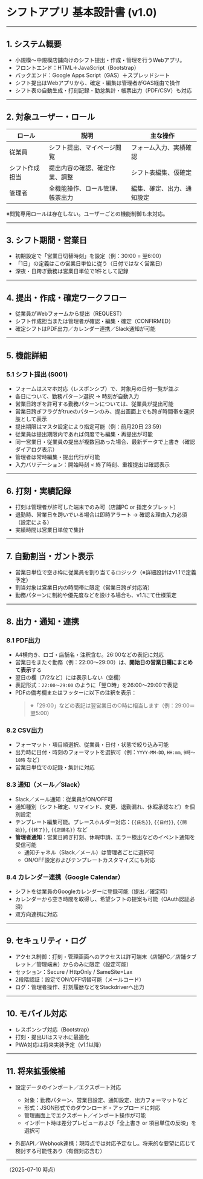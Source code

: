 # シフトアプリ 基本設計書 (v1.0)

---

## 1. システム概要

- 小規模〜中規模店舗向けのシフト提出・作成・管理を行うWebアプリ。
- フロントエンド：HTML＋JavaScript（Bootstrap）
- バックエンド：Google Apps Script（GAS）＋スプレッドシート
- シフト提出はWebアプリから、確定・編集は管理者がGAS経由で操作
- シフト表の自動生成・打刻記録・勤怠集計・帳票出力（PDF/CSV）も対応

---

## 2. 対象ユーザー・ロール

| ロール     | 説明               | 主な操作          |
| ------- | ---------------- | ------------- |
| 従業員     | シフト提出、マイページ閲覧    | フォーム入力、実績確認   |
| シフト作成担当 | 提出内容の確認、確定作業、調整  | シフト表編集、仮確定    |
| 管理者     | 全機能操作、ロール管理、帳票出力 | 編集、確定、出力、通知設定 |

※閲覧専用ロールは存在しない。ユーザーごとの機能制御も未対応。

---

## 3. シフト期間・営業日

- 初期設定で「営業日切替時刻」を設定（例：30:00 = 翌6:00）
- 「1日」の定義はこの営業日単位に従う（日付ではなく営業日）
- 深夜・日跨ぎ勤務は営業日単位で1件として記録

---

## 4. 提出・作成・確定ワークフロー

- 従業員がWebフォームから提出（REQUEST）
- シフト作成担当または管理者が確認・編集・確定（CONFIRMED）
- 確定シフトはPDF出力／カレンダー連携／Slack通知が可能

---

## 5. 機能詳細

### 5.1 シフト提出 (S001)

- フォームはスマホ対応（レスポンシブ）で、対象月の日付一覧が並ぶ
- 各日について、勤務パターン選択 → 時刻が自動入力
- 営業日跨ぎを許可する勤務パターンについては、従業員が提出可能
- 営業日跨ぎフラグがtrueのパターンのみ、提出画面上でも跨ぎ時間帯を選択肢として表示
- 提出期限はマスタ設定により指定可能（例：前月20日 23:59）
- 従業員は提出期限内であれば何度でも編集・再提出が可能
- 同一営業日・従業員の提出が複数回あった場合、最新データで上書き（確認ダイアログ表示）
- 管理者は常時編集・提出代行が可能
- 入力バリデーション：開始時刻 < 終了時刻、重複提出は確認表示

---

## 6. 打刻・実績記録

- 打刻は管理者が許可した端末でのみ可（店舗PC or 指定タブレット）
- 退勤時、営業日を跨いでいる場合は即時アラート → 確認＆理由入力必須（設定による）
- 実績時間は営業日単位で集計

---

## 7. 自動割当・ガント表示

- 営業日単位で空き枠に従業員を割り当てるロジック（※詳細設計はv1.1で定義予定）
- 割当対象は営業日内の時間帯に限定（営業日跨ぎ対応済）
- 勤務パターンに制約や優先度などを設ける場合も、v1.1にて仕様策定

---

## 8. 出力・通知・連携

### 8.1 PDF出力

- A4横向き、ロゴ・店舗名・注釈含む。26:00などの表記に対応
- 営業日をまたぐ勤務（例：22:00〜29:00）は、**開始日の営業日欄にまとめて表示**する
- 翌日の欄（7/2など）には表示しない（空欄）
- 表記形式：`22:00〜29:00` のように「翌○時」を26:00〜29:00で表記
- PDFの備考欄またはフッターに以下の注釈を表示：
  > ※「29:00」などの表記は翌営業日の○時に相当します（例：29:00＝翌5:00）

### 8.2 CSV出力

- フォーマット・項目順選択、従業員・日付・状態で絞り込み可能
- 出力時に日付・時刻のフォーマットを選択可（例：`YYYY-MM-DD`, `HH:mm`, `9時〜18時` など）
- 営業日単位での記録・集計に対応

### 8.3 通知（メール／Slack）

- Slack／メール通知：従業員がON/OFF可
- 通知種別（シフト確定、リマインド、変更、退勤漏れ、休暇承認など）を個別設定
- テンプレート編集可能。プレースホルダー対応：`{{氏名}}`, `{{日付}}`, `{{開始}}`, `{{終了}}`, `{{店舗名}}` など
- **管理者通知**：営業日跨ぎ打刻、休暇申請、エラー検出などのイベント通知を受信可能
  - 通知チャネル（Slack／メール）は管理者ごとに選択可
  - ON/OFF設定およびテンプレートカスタマイズにも対応

### 8.4 カレンダー連携（Google Calendar）

- シフトを従業員のGoogleカレンダーに登録可能（提出／確定時）
- カレンダーから空き時間を取得し、希望シフトの提案も可能（OAuth認証必須）
- 双方向連携に対応

---

## 9. セキュリティ・ログ

- アクセス制御：打刻・管理画面へのアクセスは許可端末（店舗PC／店舗タブレット／管理端末）からのみに限定（設定可能）
- セッション：Secure / HttpOnly / SameSite=Lax
- 2段階認証：設定でON/OFF切替可能（メールコード）
- ログ：管理者操作、打刻履歴などをStackdriverへ出力

---

## 10. モバイル対応

- レスポンシブ対応（Bootstrap）
- 打刻・提出UIはスマホに最適化
- PWA対応は将来実装予定（v1.1以降）

---

## 11. 将来拡張候補

- 設定データのインポート／エクスポート対応
  - 対象：勤務パターン、営業日設定、通知設定、出力フォーマットなど
  - 形式：JSON形式でのダウンロード・アップロードに対応
  - 管理画面上でエクスポート／インポート操作が可能
  - インポート時は差分プレビューおよび「全上書き or 項目単位の反映」を選択可

- 外部API／Webhook連携：現時点では対応予定なし。将来的な要望に応じて検討する可能性あり（有償対応含む）

---

（2025-07-10 時点）

